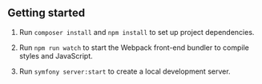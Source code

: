 ## Getting started

1. Run `composer install` and `npm install` to set up project dependencies.

2. Run `npm run watch` to start the Webpack front-end bundler to compile styles and JavaScript.

3. Run `symfony server:start` to create a local development server.
